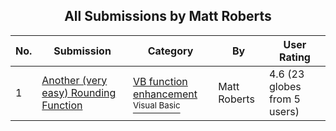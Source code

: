 ﻿<div align="center">

## All Submissions by Matt Roberts

</div>

No.  | Submission | Category | By   | User Rating
---- | ---------- | -------- | ---- | -----------
1 | [Another \(very easy\) Rounding Function<br />](https://github.com/Planet-Source-Code/matt-roberts-another-very-easy-rounding-function__1-6563) | [VB function enhancement<br /><sup>Visual Basic</sup>](../ByCategory/vb-function-enhancement__1-25.md) | Matt Roberts | 4.6 (23 globes from 5 users)
